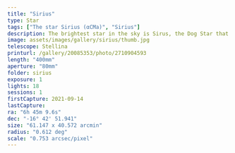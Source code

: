 ```yaml
---
title: "Sirius"
type: Star
tags: ["The star Sirius (αCMa)", "Sirius"]
description: The brightest star in the sky is Sirus, the Dog Star that brings on the Dog Days. It is actually a binar with a white dwarf that orbits every 50 years.
image: assets/images/gallery/sirius/thumb.jpg
telescope: Stellina
printurl: /gallery/20085353/photo/2710904593
length: "400mm"
aperture: "80mm"
folder: sirius
exposure: 1
lights: 18
sessions: 1
firstCapture: 2021-09-14 
lastCapture:
ra: "6h 45m 9.6s"
dec: "-16° 42' 51.941"
size: "61.147 x 40.572 arcmin"
radius: "0.612 deg"
scale: "0.753 arcsec/pixel"
---
```

